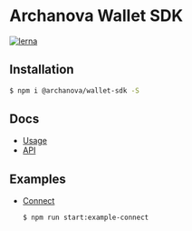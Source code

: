 # Archanova Wallet SDK

[![lerna](https://img.shields.io/badge/maintained%20with-lerna-cc00ff.svg)](https://lernajs.io/)

## Installation

```bash
$ npm i @archanova/wallet-sdk -S
```

## Docs

- [Usage](docs/usage.md)
- [API](docs/api.md)


## Examples

- [Connect](packages/sdk-example-connect)
  ```bash
  $ npm run start:example-connect
  ```
